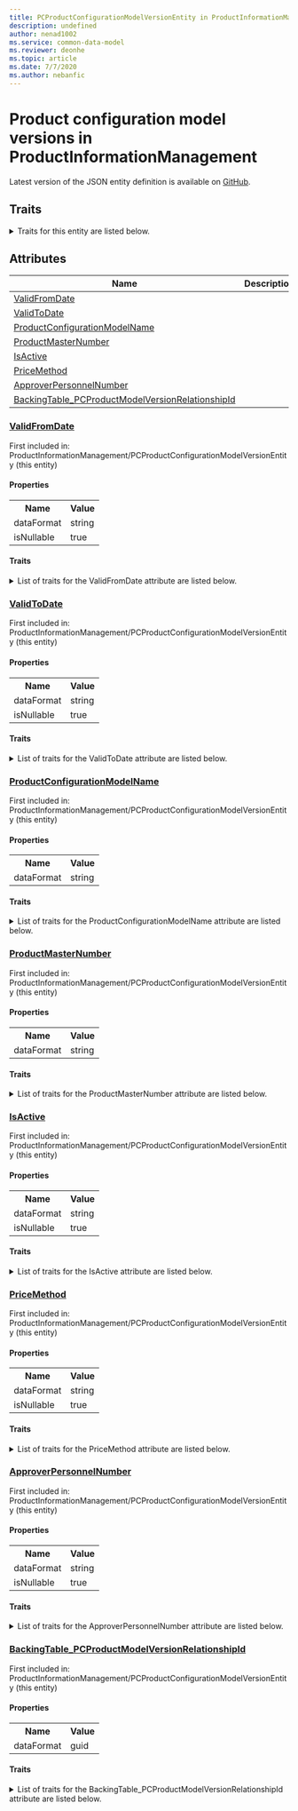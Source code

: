 ```yaml
---
title: PCProductConfigurationModelVersionEntity in ProductInformationManagement - Common Data Model | Microsoft Docs
description: undefined
author: nenad1002
ms.service: common-data-model
ms.reviewer: deonhe
ms.topic: article
ms.date: 7/7/2020
ms.author: nebanfic
---
```


# Product configuration model versions in ProductInformationManagement

  
 Latest version of the JSON entity definition is available on <a href="https://github.com/Microsoft/CDM/tree/master/schemaDocuments/core/operationsCommon/Entities/SupplyChain/ProductInformationManagement/PCProductConfigurationModelVersionEntity.cdm.json" target="_blank">GitHub</a>.  

## Traits

<details>
<summary>Traits for this entity are listed below.  
</summary>

**is.CDM.entityVersion**  
  <table><tr><th>Parameter</th><th>Value</th><th>Data type</th><th>Explanation</th></tr><tr><td>versionNumber</td><td>"1.0"</td><td>string</td><td>semantic version number of the entity</td></tr></table>

**is.application.releaseVersion**  
  <table><tr><th>Parameter</th><th>Value</th><th>Data type</th><th>Explanation</th></tr><tr><td>releaseVersion</td><td>"10.0.13.0"</td><td>string</td><td>semantic version number of the application introducing this entity</td></tr></table>

**is.localized.displayedAs**  
  Holds the list of language specific display text for an object.  <table><tr><th>Parameter</th><th>Value</th><th>Data type</th><th>Explanation</th></tr><tr><td>localizedDisplayText</td><td><table><tr><th>languageTag</th><th>displayText</th></tr><tr><td>en</td><td>Product configuration model versions</td></tr></table></td><td>entity</td><td>a reference to the constant entity holding the list of localized text</td></tr></table>

</details>

## Attributes

|Name|Description|First Included in Instance|
|---|---|---|
|[ValidFromDate](#ValidFromDate)||<a href="PCProductConfigurationModelVersionEntity.md" target="_blank">ProductInformationManagement/PCProductConfigurationModelVersionEntity</a>|
|[ValidToDate](#ValidToDate)||<a href="PCProductConfigurationModelVersionEntity.md" target="_blank">ProductInformationManagement/PCProductConfigurationModelVersionEntity</a>|
|[ProductConfigurationModelName](#ProductConfigurationModelName)||<a href="PCProductConfigurationModelVersionEntity.md" target="_blank">ProductInformationManagement/PCProductConfigurationModelVersionEntity</a>|
|[ProductMasterNumber](#ProductMasterNumber)||<a href="PCProductConfigurationModelVersionEntity.md" target="_blank">ProductInformationManagement/PCProductConfigurationModelVersionEntity</a>|
|[IsActive](#IsActive)||<a href="PCProductConfigurationModelVersionEntity.md" target="_blank">ProductInformationManagement/PCProductConfigurationModelVersionEntity</a>|
|[PriceMethod](#PriceMethod)||<a href="PCProductConfigurationModelVersionEntity.md" target="_blank">ProductInformationManagement/PCProductConfigurationModelVersionEntity</a>|
|[ApproverPersonnelNumber](#ApproverPersonnelNumber)||<a href="PCProductConfigurationModelVersionEntity.md" target="_blank">ProductInformationManagement/PCProductConfigurationModelVersionEntity</a>|
|[BackingTable_PCProductModelVersionRelationshipId](#BackingTable_PCProductModelVersionRelationshipId)||<a href="PCProductConfigurationModelVersionEntity.md" target="_blank">ProductInformationManagement/PCProductConfigurationModelVersionEntity</a>|

### <a href=#ValidFromDate name="ValidFromDate">ValidFromDate</a>

First included in: ProductInformationManagement/PCProductConfigurationModelVersionEntity (this entity)  

#### Properties

<table><tr><th>Name</th><th>Value</th></tr><tr><td>dataFormat</td><td>string</td></tr><tr><td>isNullable</td><td>true</td></tr></table>

#### Traits

<details>
<summary>List of traits for the ValidFromDate attribute are listed below.</summary>

**is.dataFormat.character**  
**is.dataFormat.big**  
**is.dataFormat.array**  
**is.nullable**  
The attribute value may be set to NULL.  

**is.dataFormat.character**  
**is.dataFormat.array**  
</details>

### <a href=#ValidToDate name="ValidToDate">ValidToDate</a>

First included in: ProductInformationManagement/PCProductConfigurationModelVersionEntity (this entity)  

#### Properties

<table><tr><th>Name</th><th>Value</th></tr><tr><td>dataFormat</td><td>string</td></tr><tr><td>isNullable</td><td>true</td></tr></table>

#### Traits

<details>
<summary>List of traits for the ValidToDate attribute are listed below.</summary>

**is.dataFormat.character**  
**is.dataFormat.big**  
**is.dataFormat.array**  
**is.nullable**  
The attribute value may be set to NULL.  

**is.dataFormat.character**  
**is.dataFormat.array**  
</details>

### <a href=#ProductConfigurationModelName name="ProductConfigurationModelName">ProductConfigurationModelName</a>

First included in: ProductInformationManagement/PCProductConfigurationModelVersionEntity (this entity)  

#### Properties

<table><tr><th>Name</th><th>Value</th></tr><tr><td>dataFormat</td><td>string</td></tr></table>

#### Traits

<details>
<summary>List of traits for the ProductConfigurationModelName attribute are listed below.</summary>

**is.dataFormat.character**  
**is.dataFormat.big**  
**is.dataFormat.array**  
**is.dataFormat.character**  
**is.dataFormat.array**  
</details>

### <a href=#ProductMasterNumber name="ProductMasterNumber">ProductMasterNumber</a>

First included in: ProductInformationManagement/PCProductConfigurationModelVersionEntity (this entity)  

#### Properties

<table><tr><th>Name</th><th>Value</th></tr><tr><td>dataFormat</td><td>string</td></tr></table>

#### Traits

<details>
<summary>List of traits for the ProductMasterNumber attribute are listed below.</summary>

**is.dataFormat.character**  
**is.dataFormat.big**  
**is.dataFormat.array**  
**is.dataFormat.character**  
**is.dataFormat.array**  
</details>

### <a href=#IsActive name="IsActive">IsActive</a>

First included in: ProductInformationManagement/PCProductConfigurationModelVersionEntity (this entity)  

#### Properties

<table><tr><th>Name</th><th>Value</th></tr><tr><td>dataFormat</td><td>string</td></tr><tr><td>isNullable</td><td>true</td></tr></table>

#### Traits

<details>
<summary>List of traits for the IsActive attribute are listed below.</summary>

**is.dataFormat.character**  
**is.dataFormat.big**  
**is.dataFormat.array**  
**is.nullable**  
The attribute value may be set to NULL.  

**is.dataFormat.character**  
**is.dataFormat.array**  
</details>

### <a href=#PriceMethod name="PriceMethod">PriceMethod</a>

First included in: ProductInformationManagement/PCProductConfigurationModelVersionEntity (this entity)  

#### Properties

<table><tr><th>Name</th><th>Value</th></tr><tr><td>dataFormat</td><td>string</td></tr><tr><td>isNullable</td><td>true</td></tr></table>

#### Traits

<details>
<summary>List of traits for the PriceMethod attribute are listed below.</summary>

**is.dataFormat.character**  
**is.dataFormat.big**  
**is.dataFormat.array**  
**is.nullable**  
The attribute value may be set to NULL.  

**is.dataFormat.character**  
**is.dataFormat.array**  
</details>

### <a href=#ApproverPersonnelNumber name="ApproverPersonnelNumber">ApproverPersonnelNumber</a>

First included in: ProductInformationManagement/PCProductConfigurationModelVersionEntity (this entity)  

#### Properties

<table><tr><th>Name</th><th>Value</th></tr><tr><td>dataFormat</td><td>string</td></tr><tr><td>isNullable</td><td>true</td></tr></table>

#### Traits

<details>
<summary>List of traits for the ApproverPersonnelNumber attribute are listed below.</summary>

**is.dataFormat.character**  
**is.dataFormat.big**  
**is.dataFormat.array**  
**is.nullable**  
The attribute value may be set to NULL.  

**is.dataFormat.character**  
**is.dataFormat.array**  
</details>

### <a href=#BackingTable_PCProductModelVersionRelationshipId name="BackingTable_PCProductModelVersionRelationshipId">BackingTable_PCProductModelVersionRelationshipId</a>

First included in: ProductInformationManagement/PCProductConfigurationModelVersionEntity (this entity)  

#### Properties

<table><tr><th>Name</th><th>Value</th></tr><tr><td>dataFormat</td><td>guid</td></tr></table>

#### Traits

<details>
<summary>List of traits for the BackingTable_PCProductModelVersionRelationshipId attribute are listed below.</summary>

**is.dataFormat.character**  
**is.dataFormat.big**  
**is.dataFormat.array**  
**is.dataFormat.guid**  
**means.identity.entityId**  
**is.linkedEntity.identifier**  
Marks the attribute(s) that hold foreign key references to a linked (used as an attribute) entity. This attribute is added to the resolved entity to enumerate the referenced entities.  <table><tr><th>Parameter</th><th>Value</th><th>Data type</th><th>Explanation</th></tr><tr><td>entityReferences</td><td><table><tr><th>entityReference</th><th>attributeReference</th></tr><tr><td><a href="../../../Tables/SupplyChain/ProductInformationManagement/Main/PCProductModelVersion.md" target="_blank">/core/operationsCommon/Tables/SupplyChain/ProductInformationManagement/Main/PCProductModelVersion.cdm.json/PCProductModelVersion</a></td><td><a href="../../../Tables/SupplyChain/ProductInformationManagement/Main/PCProductModelVersion.md#RecId" target="_blank">RecId</a></td></tr></table></td><td>entity</td><td>a reference to the constant entity holding the list of entity references</td></tr></table>

**is.dataFormat.guid**  
**is.dataFormat.character**  
**is.dataFormat.array**  
</details>
